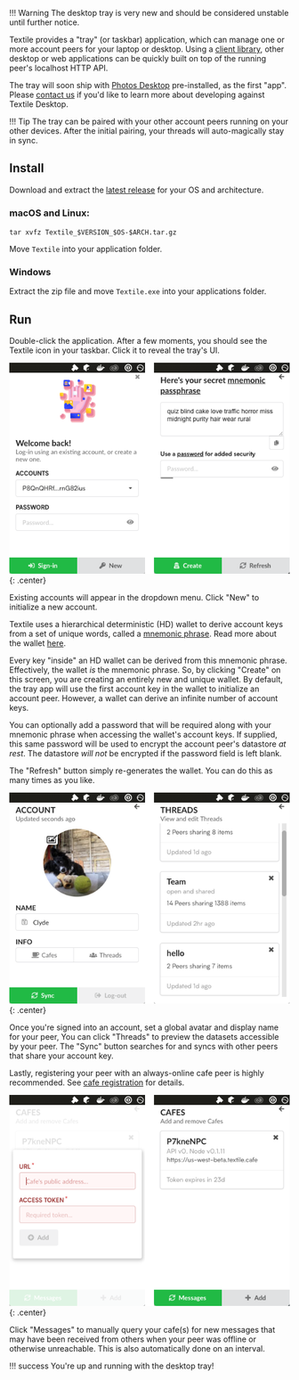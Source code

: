 !!! Warning
    The desktop tray is very new and should be considered unstable until further notice.

Textile provides a "tray" (or taskbar) application, which can manage one or more account peers for your laptop or desktop. Using a [client library](/clients), other desktop or web applications can be quickly built on top of the running peer's localhost HTTP API.

The tray will soon ship with [Photos Desktop](https://github.com/textileio/photos-desktop) pre-installed, as the first "app". Please [contact us](mailto:contact@textile.io) if you'd like to learn more about developing against Textile Desktop.

!!! Tip
    The tray can be paired with your other account peers running on your other devices. After the initial pairing, your threads will auto-magically stay in sync.

## Install

Download and extract the [latest release](https://github.com/textileio/desktop/releases/latest) for your OS and architecture.

### macOS and Linux:

```
tar xvfz Textile_$VERSION_$OS-$ARCH.tar.gz
```

Move `Textile` into your application folder.

### Windows

Extract the zip file and move `Textile.exe` into your applications folder.

## Run

Double-click the application. After a few moments, you should see the Textile icon in your taskbar. Click it to reveal the tray's UI.

![Tray Welcome](/images/tray_welcome.png){: .center}

Existing accounts will appear in the dropdown menu. Click "New" to initialize a new account.

Textile uses a hierarchical deterministic (HD) wallet to derive account keys from a set of unique words, called a [mnemonic phrase](https://en.bitcoin.it/wiki/Seed_phrase). Read more about the wallet [here](/learn/wallet).

Every key "inside" an HD wallet can be derived from this mnemonic phrase. Effectively, the wallet _is_ the mnemonic phrase. So, by clicking "Create" on this screen, you are creating an entirely new and unique wallet. By default, the tray app will use the first account key in the wallet to initialize an account peer. However, a wallet can derive an infinite number of account keys.

You can optionally add a password that will be required along with your mnemonic phrase when accessing the wallet's account keys. If supplied, this same password will be used to encrypt the account peer's datastore _at rest_. The datastore _will not_ be encrypted if the password field is left blank.

The "Refresh" button simply re-generates the wallet. You can do this as many times as you like.

![Tray Welcome](/images/tray_account.png){: .center}

Once you're signed into an account, set a global avatar and display name for your peer, You can click "Threads" to preview the datasets accessible by your peer. The "Sync" button searches for and syncs with other peers that share your account key.

Lastly, registering your peer with an always-online cafe peer is highly recommended. See [cafe registration](/clients/cafe-registration) for details.

![Tray Welcome](/images/tray_cafes.png){: .center}

Click "Messages" to manually query your cafe(s) for new messages that may have been received from others when your peer was offline or otherwise unreachable. This is also automatically done on an interval.

!!! success
    You're up and running with the desktop tray!

<br>
